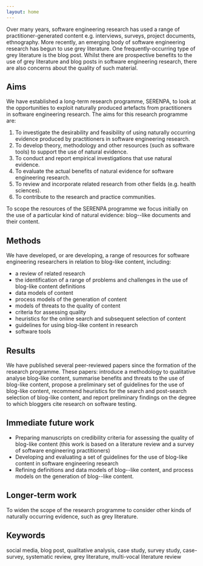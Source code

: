 ```yaml
---
layout: home
---
```


Over many years, software engineering research has used a range of practitioner-generated content e.g. interviews, surveys, project documents, ethnography. More recently, an emerging body of software engineering research has begun to use grey literature. One frequently-occurring type of grey literature is the blog post. Whilst there are prospective benefits to the use of grey literature and blog posts in software engineering research, there are also concerns about the quality of such material.

## Aims
We have established a long-term research programme, SERENPA, to look at the opportunities to exploit naturally produced artefacts from practitioners in software engineering research. The aims for this research programme are:

1. To investigate the desirability and feasibility of using naturally occurring evidence produced by practitioners in software engineering research.
2. To develop theory, methodology and other resources (such as software tools) to support the use of natural evidence.
3. To conduct and report empirical investigations that use natural evidence.
4. To evaluate the actual benefits of natural evidence for software engineering research.
5. To review and incorporate related research from other fields (e.g. health sciences).
6. To contribute to the research and practice communities.

To scope the resources of the SERENPA programme we focus initially on the use of a particular kind of natural evidence: blog--like documents and their content.

## Methods
We have developed, or are developing, a range of resources for software engineering researchers in relation to blog-like content, including:
- a review of related research
- the identification of a range of problems and challenges in the use of blog-like content definitions
- data models of content
- process models of the generation of content
- models of threats to the quality of content
- criteria for assessing quality
- heuristics for the online search and subsequent selection of content
- guidelines for using blog-like content in research
- software tools

## Results
We have published several peer-reviewed papers since the formation of the research programme. These papers: introduce a methodology to qualitative analyse blog-like content, summarise benefits and threats to the use of blog-like content, propose a preliminary set of guidelines for the use of blog-like content, recommend heuristics for the search and post-search selection of blog-like content, and report preliminary findings on the degree to which bloggers cite research on software testing.

## Immediate future work
- Preparing manuscripts on credibility criteria for assessing the quality of blog-like content (this work is based on a literature review and a survey of software engineering practitioners)
- Developing and evaluating a set of guidelines for the use of blog-like content in software engineering research
- Refining definitions and data models of blog--like content, and process models on the generation of blog--like content.

## Longer-term work
To widen the scope of the research programme to consider other kinds of naturally occurring evidence, such as grey literature.

## Keywords
social media, blog post, qualitative analysis, case study, survey study, case-survey, systematic review, grey literature, multi-vocal literature review
